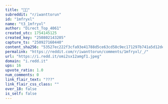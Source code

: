 ```yaml
---
title: "🤨😃"
subreddit: "r/iwanttorun"
id: "1mfryxl"
name: "t3_1mfryxl"
author: "Direct_Top_4061"
created_utc: 1754145125
created_key: "250802143205"
capture_ts: "250927160440"
content_sha256: "53527ec222f3cfa93e41788d5ce63cd58c9ec171297b741a5d12dee87e2337e1"
permalink: "https://reddit.com/r/iwanttorun/comments/1mfryxl/_/"
url: "https://i.redd.it/omi2sx12amgf1.jpeg"
domain: "i.redd.it"
ups: 16
upvote_ratio: 1.0
num_comments: 0
link_flair_text: "???"
link_flair_css_class: ""
over_18: false
is_self: false
---
```


